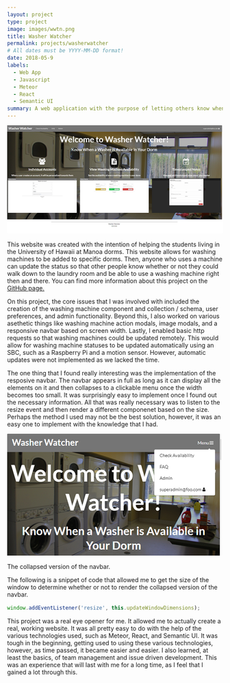 ```yaml
---
layout: project
type: project
image: images/wwtn.png
title: Washer Watcher
permalink: projects/washerwatcher
# All dates must be YYYY-MM-DD format!
date: 2018-05-9
labels:
  - Web App
  - Javascript
  - Meteor
  - React
  - Semantic UI
summary: A web application with the purpose of letting others know when washing machines were available for use.
---
```


<img class="ui image" src="../images/wwlanding.PNG">

This website was created with the intention of helping the students living in the University of Hawaii at Manoa dorms. This website allows for washing machines to be added to specific dorms. Then, anyone who uses a machine can update the status so that other people know whether or not they could walk down to the laundry room and be able to use a washing machine right then and there. You can find more information about this project on the <a href="https://washerwatcher.github.io/">GitHub page.</a>

On this project, the core issues that I was involved with included the creation of the washing machine component and collection / schema, user preferences, and admin functionality. Beyond this, I also worked on various asethetic things like washing machine action modals, image modals, and a responsive navbar based on screen width. Lastly, I enabled basic http requests so that washing machines could be updated remotely. This would allow for washing machine statuses to be updated automatically using an SBC, such as a Raspberry Pi and a motion sensor. However, automatic updates were not implemented as we lacked the time.

The one thing that I found really interesting was the implementation of the resposive navbar. The navbar appears in full as long as it can display all the elements on it and then collapses to a clickable menu once the width becomes too small. It was surprisingly easy to implement once I found out the necessary information. All that was really necessary was to listen to the resize event and then render a different componenet based on the size. Perhaps the method I used may not be the best solution, however, it was an easy one to implement with the knowledge that I had.

<img class="ui image" src="../images/wwnavbar.PNG">
<p>
  The collapsed version of the navbar.
</p>

The following is a snippet of code that allowed me to get the size of the window to determine whether or not to render the collapsed version of the navbar.

```Javascript
window.addEventListener('resize', this.updateWindowDimensions);
```

This project was a real eye opener for me. It allowed me to actually create a real, working website. It was all pretty easy to do with the help of the various technologies used, such as Meteor, React, and Semantic UI. It was tough in the beginning, getting used to using these various technologies, however, as time passed, it became easier and easier. I also learned, at least the basics, of team management and issue driven development. This was an experience that will last with me for a long time, as I feel that I gained a lot through this.
